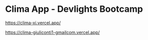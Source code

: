 <h1>Clima App - Devlights Bootcamp</h1>

https://clima-xi.vercel.app/

https://clima-giuliconti1-gmailcom.vercel.app/
